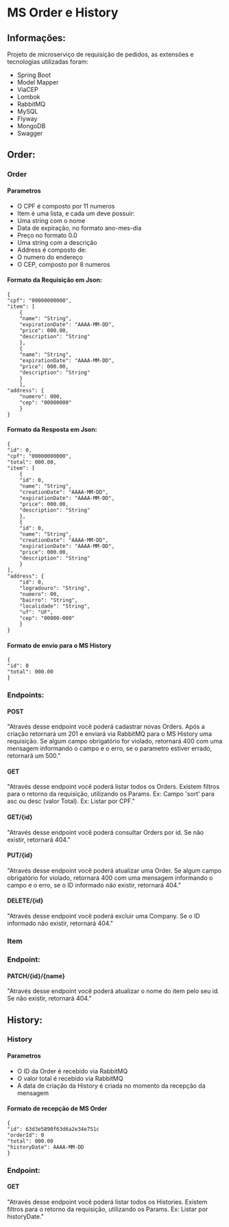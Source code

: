 # MS Order e History

<h2> Informações:</h2>

Projeto de microserviço de requisição de pedidos, as extensões e tecnologias utilizadas foram:
<ul>
  <li>Spring Boot</li>
  <li>Model Mapper</li>
  <li>ViaCEP</li>
  <li>Lombok</li>
  <li>RabbitMQ</li>
  <li>MySQL</li>
  <li>Flyway</li>
  <li>MongoDB</li>
  <li>Swagger</li>
</ul>

<h2>Order:</h2>

<h3>Order</h3>

<h4>Parametros</h4>

<ul>
  <li>O CPF é composto por 11 numeros</li>
  <li>Item é uma lista, e cada um deve possuir:</li>
  <li>Uma string com o nome</li>
  <li>Data de expiração, no formato ano-mes-dia</li>
  <li>Preço no formato 0.0</li>
  <li>Uma string com a descrição</li>
  <li>Address é composto de:</li>
  <li>O numero do endereço</li>
  <li>O CEP, composto por 8 numeros</li>
</ul>

<h4>Formato da Requisição em Json: </h4>

    {
    "cpf": "00000000000",
    "item": [
        {
        "name": "String",
        "expirationDate": "AAAA-MM-DD",
        "price": 000.00,
        "description": "String"
        },
        {
        "name": "String",
        "expirationDate": "AAAA-MM-DD",
        "price": 000.00,
        "description": "String"
        }
        ],
    "address": {
        "numero": 000,
        "cep": "00000000"
        }
    }

<h4>Formato da Resposta em Json:</h4>

    {
    "id": 0,
    "cpf": "00000000000",
    "total": 000.00,
    "item": [
        {
        "id": 0,
        "name": "String",
        "creationDate": "AAAA-MM-DD",
        "expirationDate": "AAAA-MM-DD",
        "price": 000.00,
        "description": "String"
        },
        {
        "id": 0,
        "name": "String",
        "creationDate": "AAAA-MM-DD",
        "expirationDate": "AAAA-MM-DD",
        "price": 000.00,
        "description": "String"
        }
    ],
    "address": {
        "id": 0,
        "logradouro": "String",
        "numero": 00,
        "bairro": "String",
        "localidade": "String",
        "uf": "UF",
        "cep": "00000-000"
        }
    }

<h4>Formato de envio para o MS History</h4>

    {
    "id": 0
    "total": 000.00
    }

<h3>Endpoints:</h3>

<h4>POST</h4>
"Através desse endpoint você poderá cadastrar novas Orders. Após a criação retornará um 201 e enviará via RabbitMQ para o MS History uma requisição. Se algum campo obrigatório for violado, retornará 400 com uma mensagem informando o campo e o erro, se o parametro estiver errado, retornará um 500."

<h4>GET</h4>
"Através desse endpoint você poderá listar todos os Orders. Existem filtros para o retorno da requisição, utilizando os Params. Ex: Campo 'sort' para asc ou desc (valor Total). Ex: Listar por CPF."

<h4>GET/{id}</h4>

"Através desse endpoint você poderá consultar Orders por id. Se não existir, retornará 404."

<h4>PUT/{id}</h4>

"Através desse endpoint você poderá atualizar uma Order. Se algum campo obrigatório for violado, retornará 400 com uma mensagem informando o campo e o erro, se o ID informado não existir, retornará 404."

<h4>DELETE/{id}</h4>

"Através desse endpoint você poderá excluir uma Company. Se o ID informado não existir, retornará 404."

<h3>Item</h3>

<h3>Endpoint:</h3>

<h4>PATCH/{id}/{name}</h4>

"Através desse endpoint você poderá atualizar o nome do item pelo seu id. Se não existir, retornará 404."

<h2>History:</h2>

<h3>History</h3>

<h4>Parametros</h4>

<ul>
  <li>O ID da Order é recebido via RabbitMQ</li>
  <li>O valor total é recebido via RabbitMQ</li>
  <li>A data de criação da History é criada no momento da recepção da mensagem</li>
</ul>

<h4>Formato de recepção de MS Order</h4>

    {
    "id": 63d3e5890f63d6a2e34e751c
    "orderId": 0
    "total": 000.00
    "historyDate": AAAA-MM-DD
    }

<h3>Endpoint:</h3>

<h4>GET</h4>

"Através desse endpoint você poderá listar todos os Histories. Existem filtros para o retorno da requisição, utilizando os Params. Ex: Listar por historyDate."
